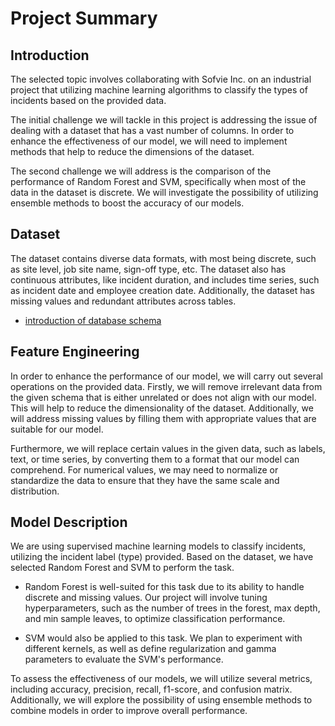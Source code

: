 # Project Summary
## Introduction
The selected topic involves collaborating with Sofvie Inc. on an industrial project that utilizing machine learning algorithms to classify the types of incidents based on the provided data. 

The initial challenge we will tackle in this project is addressing the issue of dealing with a dataset that has a vast number of columns. In order to enhance the effectiveness of our model, we will need to implement methods that help to reduce the dimensions of the dataset.

The second challenge we will address is the comparison of the performance of Random Forest and SVM, specifically when most of the data in the dataset is discrete. We will investigate the possibility of utilizing ensemble methods to boost the accuracy of our models.

## Dataset
The dataset contains diverse data formats, with most being discrete, such as site level, job site name, sign-off type, etc. The dataset also has continuous attributes, like incident duration, and includes time series, such as incident date and employee creation date. Additionally, the dataset has missing values and redundant attributes across tables.

- [introduction of database schema](documents/database_schema.md)
## Feature Engineering
In order to enhance the performance of our model, we will carry out several operations on the provided data. Firstly, we will remove irrelevant data from the given schema that is either unrelated or does not align with our model. This will help to reduce the dimensionality of the dataset. Additionally, we will address missing values by filling them with appropriate values that are suitable for our model.

Furthermore, we will replace certain values in the given data, such as labels, text, or time series, by converting them to a format that our model can comprehend. For numerical values, we may need to normalize or standardize the data to ensure that they have the same scale and distribution.
## Model Description
We are using supervised machine learning models to classify incidents, utilizing the incident label (type) provided. Based on the dataset, we have selected Random Forest and SVM to perform the task.

- Random Forest is well-suited for this task due to its ability to handle discrete and missing values. Our project will involve tuning hyperparameters, such as the number of trees in the forest, max depth, and min sample leaves, to optimize classification performance.

- SVM would also be applied to this task. We plan to experiment with different kernels, as well as define regularization and gamma parameters to evaluate the SVM's performance.

To assess the effectiveness of our models, we will utilize several metrics, including accuracy, precision, recall, f1-score, and confusion matrix. Additionally, we will explore the possibility of using ensemble methods to combine models in order to improve overall performance.
